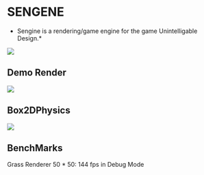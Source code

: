 # SENGENE

- Sengine is a rendering/game engine for the game Unintelligable Design.\*

<image src="https://playplex.mtvnimages.com/uri/mgid:arc:content:southpark.intl:f24bd274-ed00-11e0-aca6-0026b9414f30?stage=staging&ep=shared.southpark.global"></image>

## Demo Render

<image src="https://github.com/tic-tacs/SENGENE/blob/2D/Docs/Gifs/first.gif?raw=true"></image>

## Box2DPhysics

<image src="https://github.com/tic-tacs/SENGENE/blob/2D/Docs/Gifs/box2D_demo.gif?raw=true"></image>

## BenchMarks

Grass Renderer 50 \* 50: 144 fps in Debug Mode

